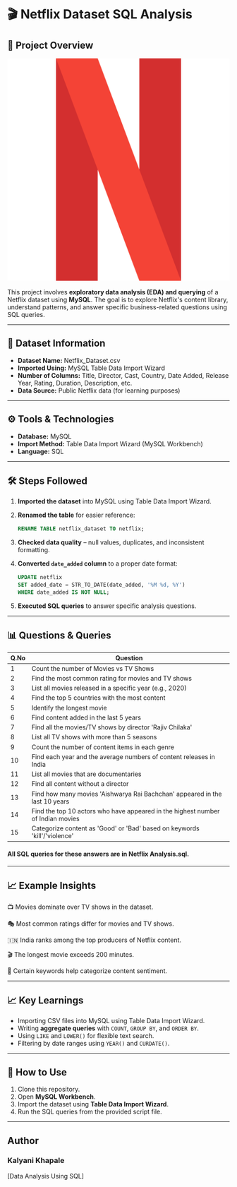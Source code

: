 # 🎬 Netflix Dataset SQL Analysis

## 📌 Project Overview

![Netflix Logo](https://github.com/Kalyanikhapale/Netflix-Analysis/blob/main/Netflix%20Logo.png)

This project involves **exploratory data analysis (EDA) and querying** of a Netflix dataset using **MySQL**.
The goal is to explore Netflix's content library, understand patterns, and answer specific business-related questions using SQL queries.

---

## 📂 Dataset Information

* **Dataset Name:** Netflix\_Dataset.csv
* **Imported Using:** MySQL Table Data Import Wizard
* **Number of Columns:** Title, Director, Cast, Country, Date Added, Release Year, Rating, Duration, Description, etc.
* **Data Source:** Public Netflix data (for learning purposes)

---

## ⚙️ Tools & Technologies

* **Database:** MySQL
* **Import Method:** Table Data Import Wizard (MySQL Workbench)
* **Language:** SQL

---

## 🛠️ Steps Followed

1. **Imported the dataset** into MySQL using Table Data Import Wizard.
2. **Renamed the table** for easier reference:

   ```sql
   RENAME TABLE netflix_dataset TO netflix;
   ```
3. **Checked data quality** – null values, duplicates, and inconsistent formatting.
4. **Converted `date_added` column** to a proper date format:

   ```sql
   UPDATE netflix  
   SET added_date = STR_TO_DATE(date_added, '%M %d, %Y')  
   WHERE date_added IS NOT NULL;
   ```
5. **Executed SQL queries** to answer specific analysis questions.

---

## 📊 Questions & Queries

| Q.No | Question                                                                        |
| ---- | ------------------------------------------------------------------------------- |
| 1    | Count the number of Movies vs TV Shows                                          |
| 2    | Find the most common rating for movies and TV shows                             |
| 3    | List all movies released in a specific year (e.g., 2020)                        |
| 4    | Find the top 5 countries with the most content                                  |
| 5    | Identify the longest movie                                                      |
| 6    | Find content added in the last 5 years                                          |
| 7    | Find all the movies/TV shows by director 'Rajiv Chilaka'                        |
| 8    | List all TV shows with more than 5 seasons                                      |
| 9    | Count the number of content items in each genre                                 |
| 10   | Find each year and the average numbers of content releases in India             |
| 11   | List all movies that are documentaries                                          |
| 12   | Find all content without a director                                             |
| 13   | Find how many movies 'Aishwarya Rai Bachchan' appeared in the last 10 years     |
| 14   | Find the top 10 actors who have appeared in the highest number of Indian movies |
| 15   | Categorize content as 'Good' or 'Bad' based on keywords 'kill'/'violence'       |

#### All SQL queries for these answers are in Netflix Analysis.sql.
---
## 📈 Example Insights
📺 Movies dominate over TV shows in the dataset.

🎭 Most common ratings differ for movies and TV shows.

🇮🇳 India ranks among the top producers of Netflix content.

🎬 The longest movie exceeds 200 minutes.

🧾 Certain keywords help categorize content sentiment.

----

## 📈 Key Learnings

* Importing CSV files into MySQL using Table Data Import Wizard.
* Writing **aggregate queries** with `COUNT`, `GROUP BY`, and `ORDER BY`.
* Using `LIKE` and `LOWER()` for flexible text search.
* Filtering by date ranges using `YEAR()` and `CURDATE()`.

---

## 📌 How to Use

1. Clone this repository.
2. Open **MySQL Workbench**.
3. Import the dataset using **Table Data Import Wizard**.
4. Run the SQL queries from the provided script file.

---
## Author
### Kalyani Khapale
[Data Analysis Using SQL]
